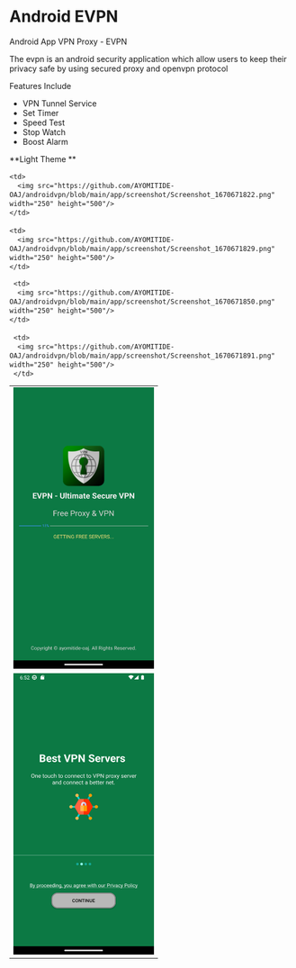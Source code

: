 # Android EVPN
Android App VPN Proxy - EVPN

The evpn is an android security application which allow users to keep their privacy safe by using secured proxy and openvpn protocol

Features Include

* VPN Tunnel Service
* Set Timer
* Speed Test
* Stop Watch
* Boost Alarm

**Light Theme **

<table>
  <tr>
    <td>
      <img src="https://github.com/AYOMITIDE-OAJ/androidvpn/blob/main/app/screenshot/Screenshot_1670671809.png" width="250" height="500"/>  
    </td>
    
    <td>
      <img src="https://github.com/AYOMITIDE-OAJ/androidvpn/blob/main/app/screenshot/Screenshot_1670671822.png" width="250" height="500"/>  
    </td>
    
    <td>
      <img src="https://github.com/AYOMITIDE-OAJ/androidvpn/blob/main/app/screenshot/Screenshot_1670671829.png" width="250" height="500"/>  
    </td>
    
  </tr>
  
  
   <tr>
    <td>
      <img src="https://github.com/AYOMITIDE-OAJ/androidvpn/blob/main/app/screenshot/Screenshot_1670694754.png" width="250" height="500"/>  
    </td>
    
     <td>
      <img src="https://github.com/AYOMITIDE-OAJ/androidvpn/blob/main/app/screenshot/Screenshot_1670671850.png" width="250" height="500"/>  
    </td>
    
     <td>
      <img src="https://github.com/AYOMITIDE-OAJ/androidvpn/blob/main/app/screenshot/Screenshot_1670671891.png" width="250" height="500"/>  
     </td>
    
   </tr>
  
</table>
